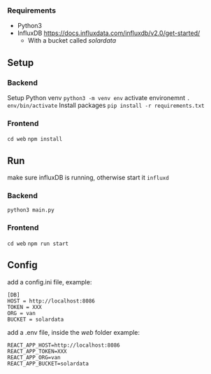 
### Requirements
* Python3
* InfluxDB https://docs.influxdata.com/influxdb/v2.0/get-started/
    * With a bucket called *solardata*

## Setup

### Backend
Setup Python venv
`python3 -m venv env`
activate environemnt
`. env/bin/activate`
Install packages
`pip install -r requirements.txt`

### Frontend
`cd web`
`npm install`

## Run 
make sure influxDB is running, otherwise start it
`influxd`

### Backend
`python3 main.py`

### Frontend
`cd web`
`npm run start`

## Config

add a config.ini file, example:
```
[DB]
HOST = http://localhost:8086
TOKEN = XXX
ORG = van
BUCKET = solardata
```

add a .env file, inside the *web* folder example:
```
REACT_APP_HOST=http://localhost:8086
REACT_APP_TOKEN=XXX
REACT_APP_ORG=van
REACT_APP_BUCKET=solardata
```